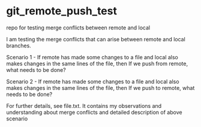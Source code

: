# git_remote_push_test
repo for testing merge conflicts between remote and local

I am testing the merge conflicts that can arise between remote and local branches.

Scenario 1 - If remote has made some changes to a file and local also makes changes in the same lines of the file, then
If we push from remote, what needs to be done?

Scenario 2 - If remote has made some changes to a file and local also makes changes in the same lines of the file, then
If we push to remote, what needs to be done?

For further details, see file.txt. It contains my observations and understanding about merge conflicts and detailed description of above scenario
